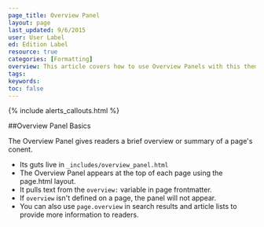 ```yaml
---
page_title: Overview Panel
layout: page
last_updated: 9/6/2015
user: User Label
ed: Edition Label
resource: true
categories: [Formatting]
overview: This article covers how to use Overview Panels with this theme
tags:
keywords:
toc: false
---
```

{% include alerts_callouts.html %}

##Overview Panel Basics

The Overview Panel gives readers a brief overview or summary of a page's conent.

- Its guts live in ```_includes/overview_panel.html```
- The Overview Panel appears at the top of each page using the page.html layout.
- It pulls text from the ```overview:``` variable in page frontmatter.
- If ```overview``` isn't defined on a page, the panel will not appear.
- You can also use ```page.overview``` in search results and article lists to provide more information to readers.
